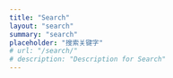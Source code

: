 ```yaml
---
title: "Search"
layout: "search"
summary: "search"
placeholder: "搜索关键字"
# url: "/search/"
# description: "Description for Search"
---
```


